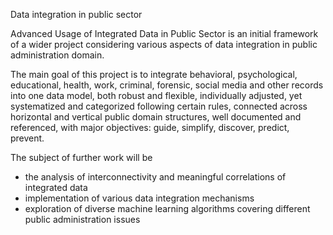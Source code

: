 Data integration in public sector

Advanced Usage of Integrated Data in Public Sector is an initial framework of a wider project considering various aspects of data integration in public administration domain. 

The main goal of this project is to integrate behavioral, psychological, educational, health, work, criminal, forensic, social media and other records into one data model, both robust and flexible, individually adjusted, yet systematized and categorized following certain rules, connected across horizontal and vertical public domain structures, well documented and referenced, with major objectives: guide, simplify, discover, predict, prevent.

The subject of further work will be 

* the analysis of interconnectivity and meaningful correlations of integrated data
* implementation of various data integration mechanisms
* exploration of diverse machine learning algorithms covering different public administration issues

